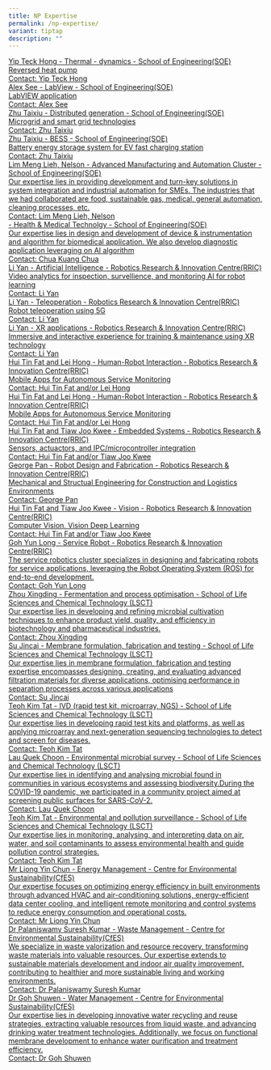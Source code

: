 ```yaml
---
title: NP Expertise
permalink: /np-expertise/
variant: tiptap
description: ""
---
```

<p></p>
<div class="isomer-card-grid"><a rel="noopener noreferrer nofollow" href="Mailto:YIP_Teck_Hong@np.edu.sg" class="isomer-card"><div class="isomer-card-body"><div class="isomer-card-title">Yip Teck Hong - Thermal - dynamics - School of Engineering(SOE)</div><div class="isomer-card-description">Reversed heat pump</div><div class="isomer-card-link">Contact: Yip Teck Hong</div></div></a>
<a rel="noopener noreferrer nofollow" href="Mailto:Alex_SEE@np.edu.sg" class="isomer-card">
<div class="isomer-card-body">
<div class="isomer-card-title">Alex See - LabView - School of Engineering(SOE)</div>
<div class="isomer-card-description">LabVIEW application</div>
<div class="isomer-card-link">Contact: Alex See</div>
</div>
</a><a rel="noopener noreferrer nofollow" href="Mailto:ZHU_Taixiu@np.edu.sg" class="isomer-card"><div class="isomer-card-body"><div class="isomer-card-title">Zhu Taixiu - Distributed generation - School of Engineering(SOE)</div><div class="isomer-card-description">Microgrid and smart grid technologies</div><div class="isomer-card-link">Contact: Zhu Taixiu</div></div></a>
<a rel="noopener noreferrer nofollow" href="Mailto:ZHU_Taixiu@np.edu.sg" class="isomer-card">
<div class="isomer-card-body">
<div class="isomer-card-title">Zhu Taixiu - BESS - School of Engineering(SOE)</div>
<div class="isomer-card-description">Battery energy storage system for EV fast charging station</div>
<div class="isomer-card-link">Contact: Zhu Taixiu</div>
</div>
</a><a rel="noopener noreferrer nofollow" href="Mailto:lml2@np.edu.sg" class="isomer-card"><div class="isomer-card-body"><div class="isomer-card-title">Lim Meng Lieh, Nelson - Advanced Manufacturing and Automation Cluster - School of Engineering(SOE)</div><div class="isomer-card-description">Our expertise lies in providing development and turn-key solutions in system integration and industrial automation for SMEs. The industries that we had collaborated are food, sustainable gas, medical, general automation, cleaning processes, etc.</div><div class="isomer-card-link">Contact: Lim Meng Lieh, Nelson</div></div></a>
<a rel="noopener noreferrer nofollow" href="Mailto:chua_kuang_chua@np.edu.sg" class="isomer-card">
<div class="isomer-card-body">
<div class="isomer-card-title">- Health &amp; Medical Technolgy - School of Engineering(SOE)</div>
<div class="isomer-card-description">Our expertise lies in design and development of device &amp; instrumentation
and algorithm for biomedical application. We also develop diagnostic application
leveraging on AI algorithm</div>
<div class="isomer-card-link">Contact: Chua Kuang Chua</div>
</div>
</a><a rel="noopener noreferrer nofollow" href="Mailto:Li_Yan@np.edu.sg" class="isomer-card"><div class="isomer-card-body"><div class="isomer-card-title">Li Yan - Artificial Intelligence - Robotics Research &amp; Innovation Centre(RRIC)</div><div class="isomer-card-description">Video analytics for inspection, survellience, and monitoring AI for robot learning</div><div class="isomer-card-link">Contact: Li Yan</div></div></a>
<a rel="noopener noreferrer nofollow" href="Mailto:Li_Yan@np.edu.sg" class="isomer-card">
<div class="isomer-card-body">
<div class="isomer-card-title">Li Yan - Teleoperation - Robotics Research &amp; Innovation Centre(RRIC)</div>
<div class="isomer-card-description">Robot teleoperation using 5G</div>
<div class="isomer-card-link">Contact: Li Yan</div>
</div>
</a><a rel="noopener noreferrer nofollow" href="Mailto:Li_Yan@np.edu.sg" class="isomer-card"><div class="isomer-card-body"><div class="isomer-card-title">Li Yan - XR applications - Robotics Research &amp; Innovation Centre(RRIC)</div><div class="isomer-card-description">Immersive and interactive experience for training &amp; maintenance using XR technology</div><div class="isomer-card-link">Contact: Li Yan</div></div></a>
<a rel="noopener noreferrer nofollow" href="Mailto:hui_tin_fat@np.edu.sg; lei_hong@np.edu.sg" class="isomer-card">
<div class="isomer-card-body">
<div class="isomer-card-title">Hui Tin Fat and Lei Hong - Human-Robot Interaction - Robotics Research
&amp; Innovation Centre(RRIC)</div>
<div class="isomer-card-description">Mobile Apps for Autonomous Service Monitoring</div>
<div class="isomer-card-link">Contact: Hui Tin Fat and/or Lei Hong</div>
</div>
</a><a rel="noopener noreferrer nofollow" href="Mailto:hui_tin_fat@np.edu.sg; lei_hong@np.edu.sg" class="isomer-card"><div class="isomer-card-body"><div class="isomer-card-title">Hui Tin Fat and Lei Hong - Human-Robot Interaction - Robotics Research &amp; Innovation Centre(RRIC)</div><div class="isomer-card-description">Mobile Apps for Autonomous Service Monitoring</div><div class="isomer-card-link">Contact: Hui Tin Fat and/or Lei Hong</div></div></a>
<a rel="noopener noreferrer nofollow" href="Mailto:hui_tin_fat@np.edu.sg; tiaw_joo_kwee@np.edu.sg" class="isomer-card">
<div class="isomer-card-body">
<div class="isomer-card-title">Hui Tin Fat and Tiaw Joo Kwee - Embedded Systems - Robotics Research &amp;
Innovation Centre(RRIC)</div>
<div class="isomer-card-description">Sensors, actuactors, and IPC/microcontroller integration</div>
<div class="isomer-card-link">Contact: Hui Tin Fat and/or Tiaw Joo Kwee</div>
</div>
</a><a rel="noopener noreferrer nofollow" href="Mailto:george_pan@np.edu.sg" class="isomer-card"><div class="isomer-card-body"><div class="isomer-card-title">George Pan - Robot Design and Fabrication - Robotics Research &amp; Innovation Centre(RRIC)</div><div class="isomer-card-description">Mechanical and Structual Engineering for Construction and Logistics Environments</div><div class="isomer-card-link">Contact: George Pan</div></div></a>
<a rel="noopener noreferrer nofollow" href="Mailto:hui_tin_fat@np.edu.sg; tiaw_joo_kwee@np.edu.sg" class="isomer-card">
<div class="isomer-card-body">
<div class="isomer-card-title">Hui Tin Fat and Tiaw Joo Kwee - Vision - Robotics Research &amp; Innovation
Centre(RRIC)</div>
<div class="isomer-card-description">Computer Vision, Vision Deep Learning</div>
<div class="isomer-card-link">Contact: Hui Tin Fat and/or Tiaw Joo Kwee</div>
</div>
</a><a rel="noopener noreferrer nofollow" href="Mailto:Goh_Yun_Long@np.edu.sg" class="isomer-card"><div class="isomer-card-body"><div class="isomer-card-title">Goh Yun Long - Service Robot - Robotics Research &amp; Innovation Centre(RRIC)</div><div class="isomer-card-description">The service robotics cluster specializes in designing and fabricating robots for service applications, leveraging the Robot Operating System (ROS) for end-to-end development.</div><div class="isomer-card-link">Contact: Goh Yun Long</div></div></a>
<a rel="noopener noreferrer nofollow" href="Mailto:zhou_xingding@np.edu.sg" class="isomer-card">
<div class="isomer-card-body">
<div class="isomer-card-title">Zhou Xingding - Fermentation and process optimisation - School of Life
Sciences and Chemical Technology (LSCT)</div>
<div class="isomer-card-description">Our expertise lies in developing and refining microbial cultivation techniques
to enhance product yield, quality, and efficiency in biotechnology and
pharmaceutical industries.</div>
<div class="isomer-card-link">Contact: Zhou Xingding</div>
</div>
</a><a rel="noopener noreferrer nofollow" href="Mailto:su_jincai@np.edu.sg" class="isomer-card"><div class="isomer-card-body"><div class="isomer-card-title">Su Jincai - Membrane formulation, fabrication and testing - School of Life Sciences and Chemical Technology (LSCT)</div><div class="isomer-card-description">Our expertise lies in membrane formulation, fabrication and testing expertise encompasses designing, creating, and evaluating advanced filtration materials for diverse applications, optimising performance in separation processes across various applications</div><div class="isomer-card-link">Contact: Su Jincai</div></div></a>
<a rel="noopener noreferrer nofollow" href="Mailto:TEOH_Kim_Tat@np.edu.sg" class="isomer-card">
<div class="isomer-card-body">
<div class="isomer-card-title">Teoh Kim Tat - IVD (rapid test kit, microarray, NGS) - School of Life
Sciences and Chemical Technology (LSCT)</div>
<div class="isomer-card-description">Our expertise lies in developing rapid test kits and platforms, as well
as applying microarray and next-generation sequencing technologies to detect
and screen for diseases.</div>
<div class="isomer-card-link">Contact: Teoh Kim Tat</div>
</div>
</a>
</div>
<div class="isomer-card-grid"><a rel="noopener noreferrer nofollow" href="Mailto:lau_quek_choon@np.edu.sg" class="isomer-card"><div class="isomer-card-body"><div class="isomer-card-title">Lau Quek Choon - Environmental microbial survey - School of Life Sciences and Chemical Technology (LSCT)</div><div class="isomer-card-description">Our expertise lies in identifying and analysing microbial found in communities in various ecosystems and assessing biodiversity.During the COVID-19 pandemic, we participated in a community project aimed at screening public surfaces for SARS-CoV-2.</div><div class="isomer-card-link">Contact: Lau Quek Choon</div></div></a>
<a rel="noopener noreferrer nofollow" href="Mailto:TEOH_Kim_Tat@np.edu.sg" class="isomer-card">
<div class="isomer-card-body">
<div class="isomer-card-title">Teoh Kim Tat - Environmental and pollution surveillance - School of Life
Sciences and Chemical Technology (LSCT)</div>
<div class="isomer-card-description">Our expertise lies in monitoring, analysing, and interpreting data on
air, water, and soil contaminants to assess environmental health and guide
pollution control strategies.</div>
<div class="isomer-card-link">Contact: Teoh Kim Tat</div>
</div>
</a><a rel="noopener noreferrer nofollow" href="Mailto:LIONG_Yin_Chun@np.edu.sg" class="isomer-card"><div class="isomer-card-body"><div class="isomer-card-title">Mr Liong Yin Chun - Energy Management - Centre for Environmental Sustainability(CfES)</div><div class="isomer-card-description">Our expertise focuses on optimizing energy efficiency in built environments through advanced HVAC and air-conditioning solutions, energy-efficient data center cooling, and intelligent remote monitoring and control systems to reduce energy consumption and operational costs.</div><div class="isomer-card-link">Contact: Mr Liong Yin Chun</div></div></a>
<a rel="noopener noreferrer nofollow" href="Mailto:Suresh_Kumar_PALANISWAMY@np.edu.sg" class="isomer-card">
<div class="isomer-card-body">
<div class="isomer-card-title">Dr Palaniswamy Suresh Kumar - Waste Management - Centre for Environmental
Sustainability(CfES)</div>
<div class="isomer-card-description">We specialize in waste valorization and resource recovery, transforming
waste materials into valuable resources. Our expertise extends to sustainable
materials development and indoor air quality improvement, contributing
to healthier and more sustainable living and working environments.</div>
<div class="isomer-card-link">Contact: Dr Palaniswamy Suresh Kumar</div>
</div>
</a><a rel="noopener noreferrer nofollow" href="Mailto:GOH_Shuwen@np.edu.sg" class="isomer-card"><div class="isomer-card-body"><div class="isomer-card-title">Dr Goh Shuwen - Water Management - Centre for Environmental Sustainability(CfES)</div><div class="isomer-card-description">Our expertise lies in developing innovative water recycling and reuse strategies, extracting valuable resources from liquid waste, and advancing drinking water treatment technologies. Additionally, we focus on functional membrane development to enhance water purification and treatment efficiency.</div><div class="isomer-card-link">Contact: Dr Goh Shuwen</div></div></a>
</div>
<p></p>